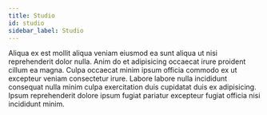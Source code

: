 ```yaml
---
title: Studio
id: studio
sidebar_label: Studio
---
```


Aliqua ex est mollit aliqua veniam eiusmod ea sunt aliqua ut nisi reprehenderit dolor nulla. Anim do et adipisicing occaecat irure proident cillum ea magna. Culpa occaecat minim ipsum officia commodo ex ut excepteur veniam consectetur irure. Labore labore nulla incididunt consequat nulla minim culpa exercitation duis cupidatat duis ex adipisicing. Ipsum reprehenderit dolore ipsum fugiat pariatur excepteur fugiat officia nisi incididunt minim.

